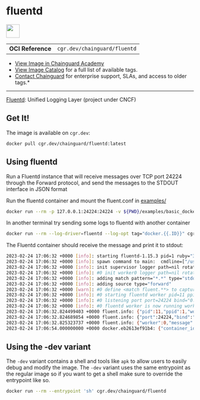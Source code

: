 <!--monopod:start-->
# fluentd

<!--url:start-->
<a href="https://github.com/fluent/fluentd">
<!--logo:start-->
  <img src="https://storage.googleapis.com/chainguard-academy/logos/fluentd/logo.svg" width="36px" height="36px" />
<!--logo:end-->
</a>
<!--url:end-->

| | |
| - | - |
| **OCI Reference** | `cgr.dev/chainguard/fluentd` |

* [View Image in Chainguard Academy](https://edu.chainguard.dev/chainguard/chainguard-images/reference/fluentd/overview/)
* [View Image Catalog](https://console.enforce.dev/images/catalog) for a full list of available tags.
* [Contact Chainguard](https://www.chainguard.dev/chainguard-images) for enterprise support, SLAs, and access to older tags.*
---
<!--monopod:end-->

<!--overview:start-->
[Fluentd](https://www.fluentd.org/): Unified Logging Layer (project under CNCF)
<!--overview:end-->

<!--getting:start-->
## Get It!
The image is available on `cgr.dev`:

```
docker pull cgr.dev/chainguard/fluentd:latest
```
<!--getting:end-->

<!--body:start-->
## Using fluentd

Run a Fluentd instance that will receive messages over TCP port 24224 through the Forward protocol, and send the messages to the STDOUT interface in JSON format

Run the fluentd container and mount the fluent.conf in [examples/](https://github.com/chainguard-images/images/tree/main/images/fluentd/examples)

```sh
docker run --rm -p 127.0.0.1:24224:24224 -v ${PWD}/examples/basic_docker.conf:/etc/fluent/fluent.conf cgr.dev/chainguard/fluentd
```

In another terminal try sending some logs to fluentd with another container

```sh
docker run --rm --log-driver=fluentd --log-opt tag="docker.{{.ID}}" cgr.dev/chainguard/wolfi-base echo 'Hello Fluentd!'
```

The Fluentd container should receive the message and print it to stdout:

```sh
2023-02-24 17:06:32 +0000 [info]: starting fluentd-1.15.3 pid=1 ruby="3.2.0"
2023-02-24 17:06:32 +0000 [info]: spawn command to main:  cmdline=["/usr/bin/ruby", "-Eascii-8bit:ascii-8bit", "/usr/bin/fluentd", "--under-supervisor"]
2023-02-24 17:06:32 +0000 [info]: init supervisor logger path=nil rotate_age=nil rotate_size=nil
2023-02-24 17:06:32 +0000 [info]: #0 init worker0 logger path=nil rotate_age=nil rotate_size=nil
2023-02-24 17:06:32 +0000 [info]: adding match pattern="*.*" type="stdout"
2023-02-24 17:06:32 +0000 [info]: adding source type="forward"
2023-02-24 17:06:32 +0000 [warn]: #0 define <match fluent.**> to capture fluentd logs in top level is deprecated. Use <label @FLUENT_LOG> instead
2023-02-24 17:06:32 +0000 [info]: #0 starting fluentd worker pid=11 ppid=1 worker=0
2023-02-24 17:06:32 +0000 [info]: #0 listening port port=24224 bind="0.0.0.0"
2023-02-24 17:06:32 +0000 [info]: #0 fluentd worker is now running worker=0
2023-02-24 17:06:32.824499403 +0000 fluent.info: {"pid":11,"ppid":1,"worker":0,"message":"starting fluentd worker pid=11 ppid=1 worker=0"}
2023-02-24 17:06:32.824689854 +0000 fluent.info: {"port":24224,"bind":"0.0.0.0","message":"listening port port=24224 bind=\"0.0.0.0\""}
2023-02-24 17:06:32.825323737 +0000 fluent.info: {"worker":0,"message":"fluentd worker is now running worker=0"}
2023-02-24 17:06:54.000000000 +0000 docker.eb2613ef91b4: {"container_id":"eb2613ef91b4fa0989b7af9f3b1310bc4de6c13aae5ee42901d553e81b575045","container_name":"/focused_fermat","source":"stdout","log":"Hello Fluentd!"}
```

## Using the -dev variant

The `-dev` variant contains a shell and tools like `apk` to allow users to easily debug and modify the image. The `-dev` variant uses the same entrypoint as the regular image so if you want to get a shell make sure to override the entrypoint like so.

```sh
docker run --rm --entrypoint 'sh' cgr.dev/chainguard/fluentd
```
<!--body:end-->
